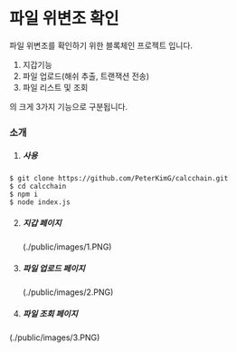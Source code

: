# 파일 위변조 확인

파일 위변조를 확인하기 위한 블록체인 프로젝트 입니다.

1. 지갑기능
2. 파일 업로드(해쉬 추출, 트랜잭션 전송)
3. 파일 리스트 및 조회

의 크게 3가지 기능으로 구분됩니다.




### 소개

1. ##### 사용
```
$ git clone https://github.com/PeterKimG/calcchain.git
$ cd calcchain
$ npm i
$ node index.js
```

2. ##### 지갑 페이지
   (./public/images/1.PNG)

3. ##### 파일 업로드 페이지

    (./public/images/2.PNG)



4. ##### 파일 조회 페이지

(./public/images/3.PNG)
